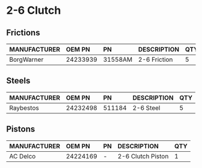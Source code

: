 # 2-6 Clutch
## Frictions
| MANUFACTURER | OEM PN | PN | DESCRIPTION | QTY |
| :- | :- | :- | :- | :- |
| BorgWarner | 24233939 | 31558AM | 2-6 Friction | 5 |

## Steels
| MANUFACTURER | OEM PN | PN | DESCRIPTION | QTY |
| :- | :- | :- | :- | :- |
| Raybestos | 24232498 | 511184 | 2-6 Steel | 5 |

## Pistons
| MANUFACTURER | OEM PN | PN | DESCRIPTION | QTY |
| :- | :- | :- | :- | :- |
| AC Delco | 24224169 | - | 2-6 Clutch Piston | 1 |
